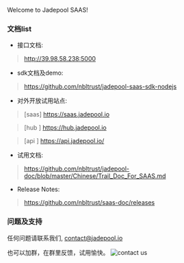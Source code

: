 Welcome to Jadepool SAAS!

### 文档list
- 接口文档:
> http://39.98.58.238:5000

- sdk文档及demo:
> https://github.com/nbltrust/jadepool-saas-sdk-nodejs

- 对外开放试用站点:
> [saas]
> https://saas.jadepool.io

> [hub ]
> https://hub.jadepool.io

> [api ]
> https://api.jadepool.io/

- 试用文档:
> https://github.com/nbltrust/jadepool-doc/blob/master/Chinese/Trail_Doc_For_SAAS.md

- Release Notes:
> https://github.com/nbltrust/saas-doc/releases


### 问题及支持

任何问题请联系我们, contact@jadepool.io

也可以加群，在群里反馈，试用愉快。
![contact us](https://ws4.sinaimg.cn/large/006tNc79gy1g40nfp311ij30iq0ibdgy.jpg)